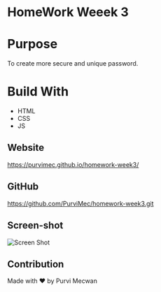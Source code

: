 # HomeWork Weeek 3

# Purpose
To create more secure and unique password.

# Build With
* HTML
* CSS
* JS

## Website
https://purvimec.github.io/homework-week3/

## GitHub
https://github.com/PurviMec/homework-week3.git

## Screen-shot

![Screen Shot](https://user-images.githubusercontent.com/86253830/132954922-2f08ad3f-406d-4d88-92fc-d8feea6c7355.png)

## Contribution
Made with ❤️ by Purvi Mecwan


